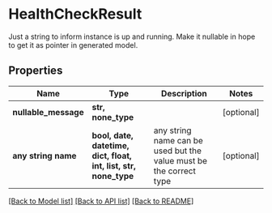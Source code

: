 # HealthCheckResult

Just a string to inform instance is up and running. Make it nullable in hope to get it as pointer in generated model.
## Properties
Name | Type | Description | Notes
------------ | ------------- | ------------- | -------------
**nullable_message** | **str, none_type** |  | [optional] 
**any string name** | **bool, date, datetime, dict, float, int, list, str, none_type** | any string name can be used but the value must be the correct type | [optional]

[[Back to Model list]](../README.md#documentation-for-models) [[Back to API list]](../README.md#documentation-for-api-endpoints) [[Back to README]](../README.md)


